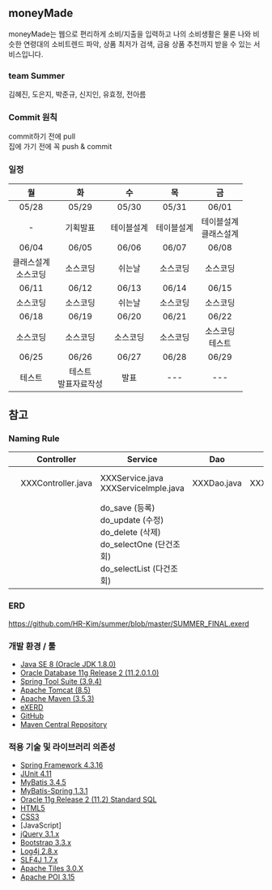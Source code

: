 ## moneyMade  
moneyMade는 웹으로 편리하게 소비/지출을 입력하고 나의 소비생활은 물론 
나와 비슷한 연령대의 소비트렌드 파악, 상품 최저가 검색, 금융 상품 추천까지 받을 수 있는 서비스입니다.  

### team Summer  
김혜진, 도은지, 박준규, 신지인, 유효정, 전아름  

### Commit 원칙  
commit하기 전에 pull  
집에 가기 전에 꼭 push & commit  

### 일정 

|월|화|수|목|금|
|:---:|:---:|:---:|:---:|:---:|
|05/28|05/29|05/30|05/31|06/01|
|-|기획발표|테이블설계|테이블설계|테이블설계<br>클래스설계|
|06/04|06/05|06/06|06/07|06/08|
|클래스설계<br>소스코딩|소스코딩|쉬는날|소스코딩|소스코딩|
|06/11|06/12|06/13|06/14|06/15|
|소스코딩|소스코딩|쉬는날|소스코딩|소스코딩|
|06/18|06/19|06/20|06/21|06/22|
|소스코딩|소스코딩|소스코딩|소스코딩|소스코딩<br>테스트|
|06/25|06/26|06/27|06/28|06/29|
|테스트|테스트<br>발표자료작성|발표|---|---|

## 참고  
### Naming Rule
|   | Controller         | Service                                                                                                           | Dao         | Mapper        | VO                  |
|---|--------------------|-------------------------------------------------------------------------------------------------------------------|-------------|---------------|---------------------|
|   | XXXController.java | XXXService.java<br> XXXServiceImple.java                                                                          | XXXDao.java | XXXMapper.xml | XXXVo (extends DTO) |
|   |                    | do_save (등록)<br> do_update (수정)<br> do_delete (삭제)<br> do_selectOne (단건조회)<br> do_selectList (다건조회) |             |               |                     |

### ERD  
https://github.com/HR-Kim/summer/blob/master/SUMMER_FINAL.exerd

### 개발 환경 / 툴  
- [Java SE 8 (Oracle JDK 1.8.0)](http://www.oracle.com/technetwork/java/javase/downloads)
- [Oracle Database 11g Release 2 (11.2.0.1.0)](http://www.oracle.com/technetwork/database/enterprise-edition/downloads)
- [Spring Tool Suite (3.9.4)](http://spring.io/tools/sts/all)
- [Apache Tomcat (8.5)](http://tomcat.apache.org)
- [Apache Maven (3.5.3)](http://maven.apache.org)
- [eXERD](http://exerd.com)
- [GitHub](http://github.com)
- [Maven Central Repository](http://maven.org)

### 적용 기술 및 라이브러리 의존성
- [Spring Framework 4.3.16](http://projects.spring.io/spring-framework)
- [JUnit 4.11](http://junit.org/junit4)
- [MyBatis 3.4.5](http://www.mybatis.org/mybatis-3)
- [MyBatis-Spring 1.3.1](http://www.mybatis.org/spring)
- [Oracle 11g Release 2 (11.2) Standard SQL](http://docs.oracle.com/cd/E11882_01/server.112/e41084/ap_standard_sql.htm)  
- [HTML5](http://w3.org/TR/html5)
- [CSS3](http://w3.org/TR/CSS)  
- [JavaScript]  
- [jQuery 3.1.x](http://jquery.com)
- [Bootstrap 3.3.x](http://bootstrapk.com)
- [Log4j 2.8.x](http://logging.apache.org/log4j)  
- [SLF4J 1.7.x](http://slf4j.org)  
- [Apache Tiles 3.0.X](https://tiles.apache.org/download.html)  
- [Apache POI 3.15](https://poi.apache.org/download.html)  
